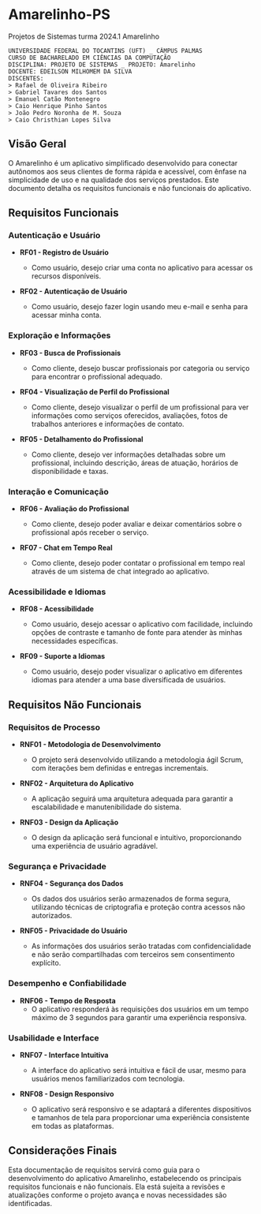 # Amarelinho-PS
Projetos de Sistemas turma 2024.1 Amarelinho

```
UNIVERSIDADE FEDERAL DO TOCANTINS (UFT) _ CÂMPUS PALMAS
CURSO DE BACHARELADO EM CIÊNCIAS DA COMPUTAÇÃO
DISCIPLINA: PROJETO DE SISTEMAS _ PROJETO: Amarelinho
DOCENTE: EDEILSON MILHOMEM DA SILVA
DISCENTES:
> Rafael de Oliveira Ribeiro
> Gabriel Tavares dos Santos
> Emanuel Catão Montenegro
> Caio Henrique Pinho Santos
> João Pedro Noronha de M. Souza
> Caio Christhian Lopes Silva
```

## Visão Geral

O Amarelinho é um aplicativo simplificado desenvolvido para conectar autônomos aos seus clientes de forma rápida e acessível, com ênfase na simplicidade de uso e na qualidade dos serviços prestados. Este documento detalha os requisitos funcionais e não funcionais do aplicativo.

## Requisitos Funcionais

### Autenticação e Usuário

- **RF01 - Registro de Usuário**
    - Como usuário, desejo criar uma conta no aplicativo para acessar os recursos disponíveis.

- **RF02 - Autenticação de Usuário**
    - Como usuário, desejo fazer login usando meu e-mail e senha para acessar minha conta.

### Exploração e Informações

- **RF03 - Busca de Profissionais**
    - Como cliente, desejo buscar profissionais por categoria ou serviço para encontrar o profissional adequado.

- **RF04 - Visualização de Perfil do Profissional**
    - Como cliente, desejo visualizar o perfil de um profissional para ver informações como serviços oferecidos, avaliações, fotos de trabalhos anteriores e informações de contato.

- **RF05 - Detalhamento do Profissional**
    - Como cliente, desejo ver informações detalhadas sobre um profissional, incluindo descrição, áreas de atuação, horários de disponibilidade e taxas.

### Interação e Comunicação

- **RF06 - Avaliação do Profissional**
    - Como cliente, desejo poder avaliar e deixar comentários sobre o profissional após receber o serviço.

- **RF07 - Chat em Tempo Real**
    - Como cliente, desejo poder contatar o profissional em tempo real através de um sistema de chat integrado ao aplicativo.


### Acessibilidade e Idiomas

- **RF08 - Acessibilidade**
    - Como usuário, desejo acessar o aplicativo com facilidade, incluindo opções de contraste e tamanho de fonte para atender às minhas necessidades específicas.

- **RF09 - Suporte a Idiomas**
    - Como usuário, desejo poder visualizar o aplicativo em diferentes idiomas para atender a uma base diversificada de usuários.

## Requisitos Não Funcionais

### Requisitos de Processo

- **RNF01 - Metodologia de Desenvolvimento**
    - O projeto será desenvolvido utilizando a metodologia ágil Scrum, com iterações bem definidas e entregas incrementais.

- **RNF02 - Arquitetura do Aplicativo**
    - A aplicação seguirá uma arquitetura adequada para garantir a escalabilidade e manutenibilidade do sistema.

- **RNF03 - Design da Aplicação**
    - O design da aplicação será funcional e intuitivo, proporcionando uma experiência de usuário agradável.

### Segurança e Privacidade

- **RNF04 - Segurança dos Dados**
    - Os dados dos usuários serão armazenados de forma segura, utilizando técnicas de criptografia e proteção contra acessos não autorizados.

- **RNF05 - Privacidade do Usuário**
    - As informações dos usuários serão tratadas com confidencialidade e não serão compartilhadas com terceiros sem consentimento explícito.

### Desempenho e Confiabilidade

- **RNF06 - Tempo de Resposta**
    - O aplicativo responderá às requisições dos usuários em um tempo máximo de 3 segundos para garantir uma experiência responsiva.

### Usabilidade e Interface

- **RNF07 - Interface Intuitiva**
    - A interface do aplicativo será intuitiva e fácil de usar, mesmo para usuários menos familiarizados com tecnologia.

- **RNF08 - Design Responsivo**
    - O aplicativo será responsivo e se adaptará a diferentes dispositivos e tamanhos de tela para proporcionar uma experiência consistente em todas as plataformas. 

## Considerações Finais

Esta documentação de requisitos servirá como guia para o desenvolvimento do aplicativo Amarelinho, estabelecendo os principais requisitos funcionais e não funcionais. Ela está sujeita a revisões e atualizações conforme o projeto avança e novas necessidades são identificadas.
